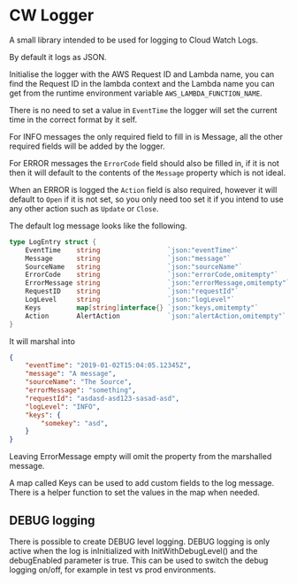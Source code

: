 # CW Logger

A small library intended to be used for logging to Cloud Watch Logs. 

By default it logs as JSON. 

Initialise the logger with the AWS Request ID and Lambda name, you can find the Request ID in the lambda context and the Lambda name you can get from the runtime environment variable `AWS_LAMBDA_FUNCTION_NAME`.

There is no need to set a value in `EventTime` the logger will set the current time in the correct format by it self.

For INFO messages the only required field to fill in is Message, all the other required fields will be added by the logger.

For ERROR messages the `ErrorCode` field should also be filled in, if it is not then it will default to the contents of the `Message` property which is not ideal.

When an ERROR is logged the `Action` field is also required, however it will default to `Open` if it is not set, so you only need too set it if you intend to use any other action such as `Update` or `Close`.

The default log message looks like the following.

```go
type LogEntry struct {
	EventTime    string                 `json:"eventTime"`
	Message      string                 `json:"message"`
	SourceName   string                 `json:"sourceName"`
	ErrorCode    string                 `json:"errorCode,omitempty"`
	ErrorMessage string                 `json:"errorMessage,omitempty"`
	RequestID    string                 `json:"requestId"`
	LogLevel     string                 `json:"logLevel"`
	Keys         map[string]interface{} `json:"keys,omitempty"`
	Action       AlertAction            `json:"alertAction,omitempty"`
}
```

It will marshal into 
```json
{
    "eventTime": "2019-01-02T15:04:05.12345Z",
    "message": "A message",
    "sourceName": "The Source",
    "errorMessage": "something",
    "requestId": "asdasd-asd123-sasad-asd",
    "logLevel": "INFO",
    "keys": {
        "somekey": "asd",
    }
}
```

Leaving ErrorMessage empty will omit the property from the marshalled message.

A map called Keys can be used to add custom fields to the log message. 
There is a helper function to set the values in the map when needed.

## DEBUG logging
There is possible to create DEBUG level logging. DEBUG logging is only active when the log is inInitialized with InitWithDebugLevel() and the debugEnabled parameter is true. This can be used to switch the debug logging on/off, for example in test vs prod environments.